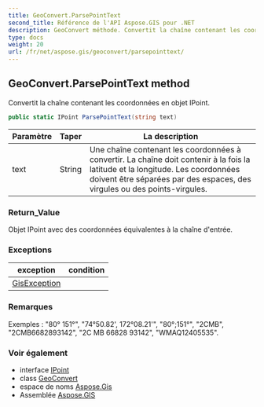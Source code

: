 ```yaml
---
title: GeoConvert.ParsePointText
second_title: Référence de l'API Aspose.GIS pour .NET
description: GeoConvert méthode. Convertit la chaîne contenant les coordonnées en objet IPoint.
type: docs
weight: 20
url: /fr/net/aspose.gis/geoconvert/parsepointtext/
---
```

## GeoConvert.ParsePointText method

Convertit la chaîne contenant les coordonnées en objet IPoint.

```csharp
public static IPoint ParsePointText(string text)
```

| Paramètre | Taper | La description |
| --- | --- | --- |
| text | String | Une chaîne contenant les coordonnées à convertir. La chaîne doit contenir à la fois la latitude et la longitude. Les coordonnées doivent être séparées par des espaces, des virgules ou des points-virgules. |

### Return_Value

Objet IPoint avec des coordonnées équivalentes à la chaîne d'entrée.

### Exceptions

| exception | condition |
| --- | --- |
| [GisException](../../gisexception/) |  |

### Remarques

Exemples : "80° 151°", "74°50.82', 172°08.21'", "80°;151°", "2CMB", "2CMB6682893142", "2C MB 66828 93142", "WMAQ12405535".

### Voir également

* interface [IPoint](../../../aspose.gis.geometries/ipoint/)
* class [GeoConvert](../)
* espace de noms [Aspose.Gis](../../geoconvert/)
* Assemblée [Aspose.GIS](../../../)



